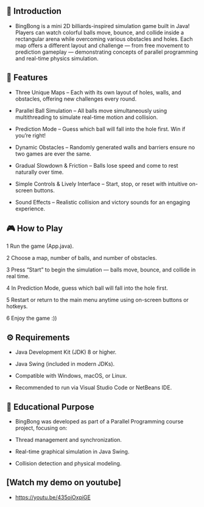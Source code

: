 ## 🧩 Introduction

- BingBong is a mini 2D billiards-inspired simulation game built in Java!
Players can watch colorful balls move, bounce, and collide inside a rectangular arena while overcoming various obstacles and holes.
Each map offers a different layout and challenge — from free movement to prediction gameplay — demonstrating concepts of parallel programming and real-time physics simulation.

## 🌟 Features

- Three Unique Maps – Each with its own layout of holes, walls, and obstacles, offering new challenges every round.

- Parallel Ball Simulation – All balls move simultaneously using multithreading to simulate real-time motion and collision.

- Prediction Mode – Guess which ball will fall into the hole first. Win if you’re right!

- Dynamic Obstacles – Randomly generated walls and barriers ensure no two games are ever the same.

- Gradual Slowdown & Friction – Balls lose speed and come to rest naturally over time.

- Simple Controls & Lively Interface – Start, stop, or reset with intuitive on-screen buttons.

- Sound Effects – Realistic collision and victory sounds for an engaging experience.

## 🎮 How to Play

1 Run the game (App.java).

2 Choose a map, number of balls, and number of obstacles.

3 Press “Start” to begin the simulation — balls move, bounce, and collide in real time.

4 In Prediction Mode, guess which ball will fall into the hole first.

5 Restart or return to the main menu anytime using on-screen buttons or hotkeys.

6 Enjoy the game :))

## ⚙️ Requirements

- Java Development Kit (JDK) 8 or higher.

- Java Swing (included in modern JDKs).

- Compatible with Windows, macOS, or Linux.

- Recommended to run via Visual Studio Code or NetBeans IDE.

## 🧠 Educational Purpose

- BingBong was developed as part of a Parallel Programming course project, focusing on:

- Thread management and synchronization.

- Real-time graphical simulation in Java Swing.

- Collision detection and physical modeling.

## [Watch my demo on youtube] 
- https://youtu.be/435oiOxpiGE
